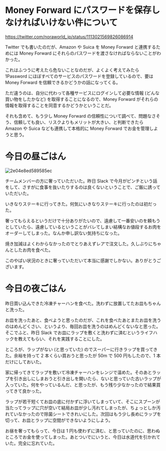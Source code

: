 # Money Forward にパスワードを保存しなければいけない件について
https://twitter.com/noraworld_jp/status/1113021569826086914

Twitter でも書いたのだが、Amazon や Suica を Money Forward と連携するためには Money Forward にそれらのパスワードを渡さなければならないことがわかった。

これはふつうに考えたら危ないことなのだが、よくよく考えてみたら 1Password にほぼすべてのサービスのパスワードを登録しているので、要は Money Forward を信頼できるかどうかの話になってくる。

ただ違うのは、自分に代わって各種サービスにログインして必要な情報 (どんな買い物をしたかなど) を取得することになるので、Money Forward がそれらの情報を取得することを同意するかどうかということだ。

それも含めて、もう少し Money Forward の信頼性について調べて、問題なさそう、信頼しても良い、リスクよりもメリットが大きい、と判断できたら Amazon や Suica なども連携して本格的に Money Forward でお金を管理しようと思う。

# 今日の昼ごはん
![2e04e8ed589585ec](https://noraworld.github.io/box-bulbasaur/2019/04/2e04e8ed589585ec.jpg)

チームメンバーの方に奢っていただいた。昨日 Slack で今月がピンチという話をして、さすがに食事を抜いたりするのは良くないということで、ご飯に誘っていただいた。

いきなりステーキに行ってきた。何気にいきなりステーキに行ったのは初だった。

奢ってもらえるというだけで十分ありがたいので、遠慮して一番安いのを頼もうとしていたら、遠慮しているということがバレてしまい結構なお値段するお肉をオーダーしてしまった。なんか申し訳ない気持ちになった。

焼き加減はよくわからなかったのでとりあえずレアで注文した。久しぶりにちゃんとしたお肉を食べた。

このやばい状況のときに奢っていただいて本当に感謝でしかない。ありがとうございます。

# 今日の夜ごはん
昨日買い込んできた冷凍チャーハンを食べた。洗わずに放置してたお皿もちゃんと洗った。

お皿を洗ったあと、食べようと思ったのだが、これを食べたあとまたお皿を洗うのはめんどくさい、というより、毎回お皿を洗うのはめんどくないなと思った。そこでふと、昨日 Slack でお皿にラップを敷くと洗わずに済むというライフハックを教えてもらい、それを実践することにした。

ところが、ラップがない (と思っていた) のでスーパーに行きラップを買ってきた。余裕を持って 2 本くらい買おうと思ったが 50m で 500 円もしたので、1 本だけにしておいた。

家に帰ってきてラップを敷いて冷凍チャーハンをレンジで温めた。そのあとラップを引き出しにしまおうと引き出しを開いたら、ないと思っていた古いラップが入っていた。何をやっているんだ、と思ったが、もう残り少なかったので結果買ってきて良かった。

ラップが若干短くてお皿の底に付かずに浮いてしまっていて、そこにスプーンが当たってラップに穴が空いて結局お皿が少し汚れてしまったが、ちょっとしか汚れていなかったので除菌シートできれいにした。次回はもう少し長めにラップを切って、お皿とラップに空間ができないようにしよう。

お昼を奢ってもらって、今日は 1 円も使わずに済む、と思っていたのに、思わぬところでお金を使ってしまった。あとついでにいうと、今日は水道代を引かれていた。完全に忘れていた。
